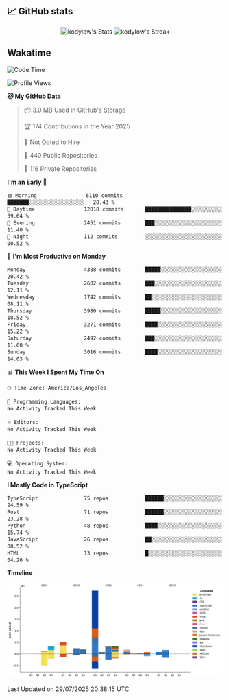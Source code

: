 ## 📈 GitHub stats
<!--START_SECTION:github-->
<div class="badges-githubstats">
  <p align="center">
    <img src="https://github-readme-stats.vercel.app/api?username=kodylow&theme=tokyonight&show_icons=true&hide_border=true&count_private=true" alt="kodylow's Stats" height="165">
    <img src="https://github-readme-streak-stats.herokuapp.com/?user=kodylow&theme=tokyonight&hide_border=true" alt="kodylow's Streak" height="165">
  </p>
</div>
<!--END_SECTION:github-->

## Wakatime 
<!--START_SECTION:waka-->
![Code Time](http://img.shields.io/badge/Code%20Time-1%2C294%20hrs%2031%20mins-blue)

![Profile Views](http://img.shields.io/badge/Profile%20Views-1-blue)

**🐱 My GitHub Data** 

> 📦 3.0 MB Used in GitHub's Storage 
 > 
> 🏆 174 Contributions in the Year 2025
 > 
> 🚫 Not Opted to Hire
 > 
> 📜 440 Public Repositories 
 > 
> 🔑 116 Private Repositories 
 > 
**I'm an Early 🐤** 

```text
🌞 Morning                6110 commits        ███████░░░░░░░░░░░░░░░░░░   28.43 % 
🌆 Daytime                12818 commits       ███████████████░░░░░░░░░░   59.64 % 
🌃 Evening                2451 commits        ███░░░░░░░░░░░░░░░░░░░░░░   11.40 % 
🌙 Night                  112 commits         ░░░░░░░░░░░░░░░░░░░░░░░░░   00.52 % 
```
📅 **I'm Most Productive on Monday** 

```text
Monday                   4388 commits        █████░░░░░░░░░░░░░░░░░░░░   20.42 % 
Tuesday                  2602 commits        ███░░░░░░░░░░░░░░░░░░░░░░   12.11 % 
Wednesday                1742 commits        ██░░░░░░░░░░░░░░░░░░░░░░░   08.11 % 
Thursday                 3980 commits        █████░░░░░░░░░░░░░░░░░░░░   18.52 % 
Friday                   3271 commits        ████░░░░░░░░░░░░░░░░░░░░░   15.22 % 
Saturday                 2492 commits        ███░░░░░░░░░░░░░░░░░░░░░░   11.60 % 
Sunday                   3016 commits        ████░░░░░░░░░░░░░░░░░░░░░   14.03 % 
```


📊 **This Week I Spent My Time On** 

```text
🕑︎ Time Zone: America/Los_Angeles

💬 Programming Languages: 
No Activity Tracked This Week

🔥 Editors: 
No Activity Tracked This Week

🐱‍💻 Projects: 
No Activity Tracked This Week

💻 Operating System: 
No Activity Tracked This Week
```

**I Mostly Code in TypeScript** 

```text
TypeScript               75 repos            ██████░░░░░░░░░░░░░░░░░░░   24.59 % 
Rust                     71 repos            ██████░░░░░░░░░░░░░░░░░░░   23.28 % 
Python                   48 repos            ████░░░░░░░░░░░░░░░░░░░░░   15.74 % 
JavaScript               26 repos            ██░░░░░░░░░░░░░░░░░░░░░░░   08.52 % 
HTML                     13 repos            █░░░░░░░░░░░░░░░░░░░░░░░░   04.26 % 
```



**Timeline**

![Lines of Code chart](https://raw.githubusercontent.com/Kodylow/Kodylow/master/assets/bar_graph.png)


 Last Updated on 29/07/2025 20:38:15 UTC
<!--END_SECTION:waka-->
